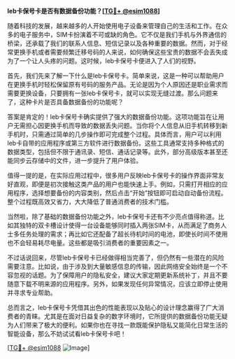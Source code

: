 **leb卡保号卡是否有数据备份功能？[[TG💪+ @esim1088](https://t.me/s/esim1088)]**

随着科技的发展，越来越多的人开始使用电子设备来管理自己的生活和工作。在众多的电子服务中，SIM卡扮演着不可或缺的角色。它不仅是我们手机与外界通信的桥梁，还承载了我们的联系人信息、短信记录以及各种重要的数据。然而，对于经常更换手机或者需要频繁迁移号码的人来说，如何确保这些宝贵的数据不会丢失成为了一个让人头疼的问题。这时候，leb卡保号卡便进入了人们的视野。

首先，我们先来了解一下什么是leb卡保号卡。简单来说，这是一种可以帮助用户在更换手机时轻松保留原有号码的服务产品。无论是因为个人原因还是职业需求而需要更换设备，只要拥有一张leb卡保号卡，就可以实现无缝过渡。那么问题来了，这种卡片是否具备数据备份的功能呢？

答案是肯定的！leb卡保号卡确实提供了强大的数据备份功能。这项功能旨在让用户无需担心因更换手机而导致的数据丢失问题。当你将个人信息从旧手机转移到新手机时，只需通过简单的几步操作即可完成整个过程。具体而言，用户可以利用leb卡自带的应用程序或第三方软件进行数据备份。这些工具通常支持多种格式的数据类型，包括但不限于通讯录、短信、通话记录等。此外，部分高级版本甚至还能同步云存储中的文件，进一步提升了用户体验。

值得一提的是，在实际应用过程中，很多用户反映leb卡保号卡的操作界面非常友好直观，即便是初次接触这类产品的用户也能快速上手。例如，只需打开相应的应用程序，选择想要备份的内容类别，然后点击“开始”按钮即可启动自动备份流程。整个过程既高效又省力，大大降低了普通消费者的技术门槛。

当然啦，除了基础的数据备份功能之外，leb卡保号卡还有不少亮点值得称道。比如其独特的双卡槽设计使得一台设备能够同时插入两张SIM卡，从而满足了商务人士多任务处理的需求；再比如它还配备了超长待机时间的电池，即使长时间不使用也不会轻易耗尽电量。这些都是吸引消费者的重要因素之一。

不过话说回来，尽管leb卡保号卡已经做得相当完善了，但仍然有一些潜在的风险需要注意。比如说，由于涉及到大量敏感信息的传输，因此网络安全始终是一个不容忽视的话题。为了保障用户的隐私安全，建议大家定期更新系统补丁，并且不要随意下载不明来源的应用程序。另外，如果发现任何异常情况，应该立即停止使用并寻求专业帮助。

总而言之，leb卡保号卡凭借其出色的性能表现以及贴心的设计理念赢得了广大消费者的青睐。尤其是在面对日益复杂的数字环境时，它所提供的数据备份功能无疑为人们带来了极大的便利。如果你也在寻找一款既能保护隐私又能简化日常生活的智能设备，那么不妨试试看leb卡保号卡吧！

[[TG💪+ @esim1088](https://t.me/s/esim1088) ![Image](https://i.postimg.cc/4NQfJmqS/Snipaste-2025-05-13-00-14-12.png)]